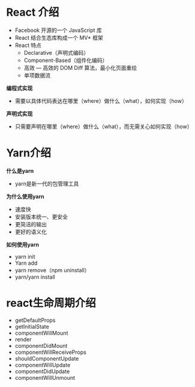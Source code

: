 # React 介绍

* Facebook 开源的一个 JavaScript 库
* React 结合生态库构成一个 MV* 框架
* React 特点
  * Declarative（声明式编码）
  * Component-Based（组件化编码）
  * 高效 — 高效的 DOM Diff 算法，最小化页面重绘
  * 单项数据流

**编程式实现** 

* 需要以具体代码表达在哪里（where）做什么（what），如何实现（how）

**声明式实现**

* 只需要声明在哪里（where）做什么（what），而无需关心如何实现（how）

# Yarn介绍

**什么是yarn**

* yarn是新一代的包管理工具

**为什么使用yarn**

* 速度快
* 安装版本统一、更安全
* 更简洁的输出
* 更好的语义化

**如何使用yarn**

* yarn init
* Yarn add
* yarn remove（npm uninstall）
* yarn/yarn install

# react生命周期介绍

* getDefaultProps
* getInitialState
* componentWillMount
* render
* componentDidMount
* componentWillReceiveProps
* shouldComponentUpdate
* componentWillUpdate
* componentDidUpdate
* componentWillUnmount

